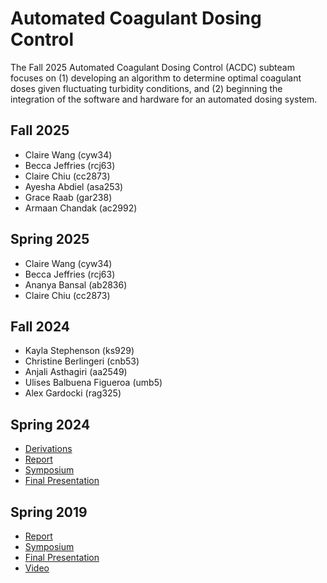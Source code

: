 # Automated Coagulant Dosing Control
The Fall 2025 Automated Coagulant Dosing Control (ACDC) subteam focuses on (1) developing an algorithm to determine optimal coagulant doses given fluctuating turbidity conditions, and (2) beginning the integration of the software and hardware for an automated dosing system. 

## Fall 2025
* Claire Wang (cyw34)
* Becca Jeffries (rcj63)
* Claire Chiu (cc2873)
* Ayesha Abdiel (asa253)
* Grace Raab (gar238)
* Armaan Chandak (ac2992)

## Spring 2025
* Claire Wang (cyw34)
* Becca Jeffries (rcj63)
* Ananya Bansal (ab2836)
* Claire Chiu (cc2873)

## Fall 2024
* Kayla Stephenson (ks929)
* Christine Berlingeri (cnb53)
* Anjali Asthagiri (aa2549)
* Ulises Balbuena Figueroa (umb5)
* Alex Gardocki (rag325)

## Spring 2024
* [Derivations](https://colab.research.google.com/drive/1YwQLrKsfQBnZpyxkhkR-J3BxDvmhKuf8#scrollTo=VhtLE6WamuIH)
* [Report](https://docs.google.com/document/d/13hU1i0OqB2oSulMm5LXrvM8ShhPsUUzaSmrixCLsQRs/edit?usp=sharing)
* [Symposium](https://docs.google.com/presentation/d/1o__UwZto8m9bd4Zb2VldhDXe3LF79g3E9S2M3_9BVq0/edit?usp=sharing)
* [Final Presentation](https://cornellprod-my.sharepoint.com/:p:/r/personal/ks929_cornell_edu/Documents/SP24%20Coagulant%20Dosing.pptx?d=wbe2e3add736e4d03b83be36fab73f0e3&csf=1&web=1&e=vRVh3A)


## Spring 2019
* [Report](https://github.com/AguaClara/coagulent_dose_response/blob/master/Final_Report_Draft_UPA_Coagulant%20(3).ipynb)
* [Symposium](https://docs.google.com/presentation/d/1dVlVuRTzcdeqtzu9DQawzd2ZevpWPfZ2GvQv3ysUJts/edit?usp=sharing)
* [Final Presentation](https://docs.google.com/presentation/d/17R9R3yaxf0KFc-gN-TxP1hMPx_3xMuoKo7blyDR1--c/edit?usp=sharing)
* [Video](https://www.youtube.com/watch?v=pupIdx8HcZU&list=PLhsGtpY8ipdbPRIXbSapShc0mjhFR_Nzr&index=8&t=310s)
